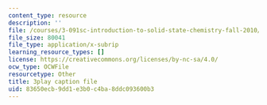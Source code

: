 ```yaml
---
content_type: resource
description: ''
file: /courses/3-091sc-introduction-to-solid-state-chemistry-fall-2010/83650ecb9dd1e3b0c4ba8ddc093600b3_RikovZJdUmg.srt
file_size: 80041
file_type: application/x-subrip
learning_resource_types: []
license: https://creativecommons.org/licenses/by-nc-sa/4.0/
ocw_type: OCWFile
resourcetype: Other
title: 3play caption file
uid: 83650ecb-9dd1-e3b0-c4ba-8ddc093600b3
---
```

